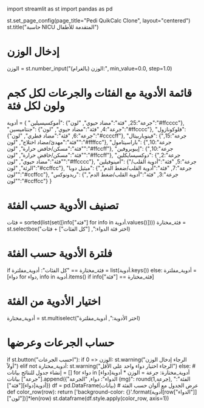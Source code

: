 import streamlit as st
import pandas as pd

st.set_page_config(page_title="Pedi QuikCalc Clone", layout="centered")
st.title("حاسبة NICU المتقدمة للأطفال")

# إدخال الوزن
الوزن = st.number_input("الوزن (بالغرام):", min_value=0.0, step=1.0)

# قائمة الأدوية مع الفئات والجرعات لكل كجم ولون لكل فئة
أدوية = {
    "أموكسيسيلين": {"جرعة":25, "فئة":"مضاد حيوي", "لون":"#ffcccc"},
    "جنتاميسين": {"جرعة":4, "فئة":"مضاد حيوي", "لون":"#ffcccc"},
    "فلوكونازول": {"جرعة":6, "فئة":"مضاد فطري", "لون":"#ccccff"},
    "فينوباربيتال": {"جرعة":15, "فئة":"مهدئ/مضاد اختلاج", "لون":"#ffffcc"},
    "باراسيتامول": {"جرعة":10, "فئة":"مسكن/خافض حرارة", "لون":"#ffccff"},
    "إيبوبروفين": {"جرعة":10, "فئة":"مسكن/خافض حرارة", "لون":"#ffccff"},
    "دوكسيسايكلين": {"جرعة":2, "فئة":"مضاد حيوي", "لون":"#ffcccc"},
    "أمينوفيلين": {"جرعة":5, "فئة":"أدوية القلب/الرئة", "لون":"#ccffcc"},
    "ميثيل دوبا": {"جرعة":7, "فئة":"أدوية القلب/ضغط الدم", "لون":"#ccffcc"},
    "ريدونوكس": {"جرعة":3, "فئة":"أدوية القلب/ضغط الدم", "لون":"#ccffcc"}
}

# تصنيف الأدوية حسب الفئة
فئات = sorted(list(set([info["فئة"] for info in أدوية.values()])))
فئة_مختارة = st.selectbox("اختر فئة الدواء:", ["كل الفئات"] + فئات)

# فلترة الأدوية حسب الفئة
if فئة_مختارة == "كل الفئات":
    أدوية_مفلترة = list(أدوية.keys())
else:
    أدوية_مفلترة = [دواء for دواء, info in أدوية.items() if info["فئة"] == فئة_مختارة]

# اختيار الأدوية من الفئة
أدوية_مختارة = st.multiselect("اختر الأدوية:", أدوية_مفلترة)

# حساب الجرعات وعرضها
if st.button("احسب الجرعات"):
    if الوزن <= 0:
        st.warning("الرجاء إدخال الوزن أولاً")
    elif not أدوية_مختارة:
        st.warning("الرجاء اختيار دواء واحد على الأقل")
    else:
        # إنشاء جدول للنتائج
        بيانات = []
        for دواء in أدوية_مختارة:
            جرعة = الوزن * أدوية[دواء]["جرعة"]
            بيانات.append({"الدواء": دواء, "الجرعة (mg)": round(جرعة,1), "الفئة": أدوية[دواء]["فئة"]})
        df = pd.DataFrame(بيانات)
        # عرض الجدول مع ألوان حسب الفئة
        def color_row(row):
            return ['background-color: {}'.format(أدوية[row["الدواء"]]["لون"])]*len(row)
        st.dataframe(df.style.apply(color_row, axis=1))